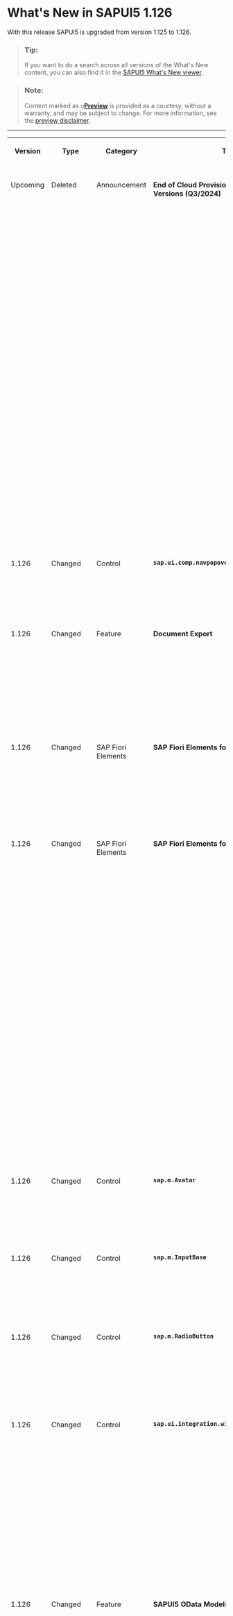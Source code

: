 <!-- loio1d981160daf94bbfb0324311f1b35716 -->

<link rel="stylesheet" type="text/css" href="../css/sap-icons.css"/>

# What's New in SAPUI5 1.126

With this release SAPUI5 is upgraded from version 1.125 to 1.126.

> ### Tip:  
> If you want to do a search across all versions of the What's New content, you can also find it in the [SAPUI5 What's New viewer](https://help.sap.com/whats-new/67f60363b57f4ac0b23efd17fa192d60).

> ### Note:  
> Content marked as <span style="color:#666666;"><span class="SAP-icons-V5"></span></span>**[Preview](https://help.sap.com/docs/whats-new-disclaimer)** is provided as a courtesy, without a warranty, and may be subject to change. For more information, see the [preview disclaimer](https://help.sap.com/docs/whats-new-disclaimer).

****


<table>
<tr>
<th valign="top">

Version

</th>
<th valign="top">

Type

</th>
<th valign="top">

Category

</th>
<th valign="top">

Title

</th>
<th valign="top">

Description

</th>
<th valign="top">

Action

</th>
<th valign="top">

Available as of

</th>
</tr>
<tr>
<td valign="top">

Upcoming 

</td>
<td valign="top">

Deleted 

</td>
<td valign="top">

Announcement 

</td>
<td valign="top">

**End of Cloud Provisioning for SAPUI5 Versions \(Q3/2024\)** 

</td>
<td valign="top">

**End of Cloud Provisioning for SAPUI5 Versions \(Q3/2024\)**

> ### Note:  
> The following information concerns important upcoming changes for end users. These changes may require end users to adjust and/or test cases to be adapted, but they won't stop or disrupt software or processes.

The following SAPUI5 versions will be removed from the SAPUI5 Content Delivery Network \(CDN\) after the end of Q3/2024.

**Minor Versions Reaching Their End of Cloud Provisioning**

The following versions including all patches will be removed entirely:

-   1.114
-   1.115
-   1.116
-   1.117
-   1.118

**Action**: Upgrade to a version that is still in maintenance.

**Patch Versions Reaching Their End of Cloud Provisioning**

The following patches will be removed:

-   Long-term maintenance versions:

    -   1.71.58
    -   1.84.35 to 1.84.36
    -   1.96.23 to 1.96.24
    -   1.108.19 to 1.108.22

    **Action**: Upgrade to the latest available patch for the respective SAPUI5 version.


For more information, see [Version Overview](https://ui5.sap.com/versionoverview.html).

<sub><span style="color:#666666;"><span class="SAP-icons-V5"></span></span>**[Preview](https://help.sap.com/docs/whats-new-disclaimer)**•Deleted•Announcement•Info Only•Upcoming</sub>

</td>
<td valign="top">

Info Only 

</td>
<td valign="top">

9999-01-01

</td>
</tr>
<tr>
<td valign="top">

1.126 

</td>
<td valign="top">

Changed 

</td>
<td valign="top">

Control 

</td>
<td valign="top">

**`sap.ui.comp.navpopover.SmartLink`** 

</td>
<td valign="top">

**`sap.ui.comp.navpopover.SmartLink`**

We have replaced the `navigationTargetsObtained` event with the `navigationTargetsObtainedCallback` property. For more information, see the [API Reference](https://ui5.sap.com/#/api/sap.ui.comp.navpopover.SmartLink%23methods/getNavigationTargetsObtainedCallback).

<sub>Changed•Control•Info Only•1.126</sub>

</td>
<td valign="top">

Info Only 

</td>
<td valign="top">

2024-07-11

</td>
</tr>
<tr>
<td valign="top">

1.126 

</td>
<td valign="top">

Changed 

</td>
<td valign="top">

Feature 

</td>
<td valign="top">

**Document Export** 

</td>
<td valign="top">

**Document Export**

We have restructured and improved the documentation for exporting data: We have renamed the former *Spreadsheet Export* to *Document Export* and included information about exporting files to PDF.

For more information, see [Document Export](../04_Essentials/document-export-d4ff3b9.md), the [API Reference](https://ui5.sap.com/#/api/sap.ui.export.Spreadsheet) for the spreadsheet export, and the [API Reference](https://ui5.sap.com/#/api/sap.ui.export.ExportHandler%23overview) for the export handler.

<sub>Changed•Feature•Info Only•1.126</sub>

</td>
<td valign="top">

Info Only 

</td>
<td valign="top">

2024-07-11

</td>
</tr>
<tr>
<td valign="top">

1.126 

</td>
<td valign="top">

Changed 

</td>
<td valign="top">

SAP Fiori Elements 

</td>
<td valign="top">

**SAP Fiori Elements for OData V2** 

</td>
<td valign="top">

**SAP Fiori Elements for OData V2**

The following changes and new features are available for SAP Fiori elements for OData V2:

-   You can now include filter fields from navigation entities by configuring the `manifest.json` file. For more information, see [Adapting the Filter Bar](../06_SAP_Fiori_Elements/adapting-the-filter-bar-609c39a.md).


<sub>Changed•SAP Fiori Elements•Info Only•1.126</sub>

</td>
<td valign="top">

Info Only 

</td>
<td valign="top">

2024-07-11

</td>
</tr>
<tr>
<td valign="top">

1.126 

</td>
<td valign="top">

Changed 

</td>
<td valign="top">

SAP Fiori Elements 

</td>
<td valign="top">

**SAP Fiori Elements for OData V4** 

</td>
<td valign="top">

**SAP Fiori Elements for OData V4**

The following changes and new features are available for SAP Fiori elements for OData V4:

-   In a tree table, you can now show newly created nodes at the position computed by the back end, for example by taking sorting into account. For more information, see [Tree Tables](../06_SAP_Fiori_Elements/tree-tables-7cf7a31.md).

-   You can now use buttons in the tree table toolbar to move a selected node before its previous sibling or after its next sibling. For more information, see [Tree Tables](../06_SAP_Fiori_Elements/tree-tables-7cf7a31.md).

-   We now support specifying which fields can be included or excluded from the Mass Edit dialog. For more information, see [Enabling Editing Using a Dialog \(Mass Edit\)](../06_SAP_Fiori_Elements/enabling-editing-using-a-dialog-mass-edit-965ef5b.md).

-   You can now specify the operation grouping mode for mass edit changes in the `manifest.json` file. For more information, see [Enabling Editing Using a Dialog \(Mass Edit\)](../06_SAP_Fiori_Elements/enabling-editing-using-a-dialog-mass-edit-965ef5b.md).

-   We now support a `manifest.json` file parameter to set the default creation mode in tables to `InlineCreationRows`. For more information, see [Enabling Inline Creation Mode or Empty Row Mode for Table Entries](../06_SAP_Fiori_Elements/enabling-inline-creation-mode-or-empty-row-mode-for-table-entries-cfb04f0.md).

-   You can now use semantic single date operators such as `"TODAY"` or `"TOMORROW"` as parameter values when using *FROM* or *TO* operations. For more information, see [Enabling Semantic Operators in the Filter Bar](../06_SAP_Fiori_Elements/enabling-semantic-operators-in-the-filter-bar-fef65d0.md).

-   We now support masked input fields that only accept values in a specified format. For more information, see [Different Representations of a Field](../06_SAP_Fiori_Elements/different-representations-of-a-field-c18ada4.md).


<sub>Changed•SAP Fiori Elements•Info Only•1.126</sub>

</td>
<td valign="top">

Info Only 

</td>
<td valign="top">

2024-07-11

</td>
</tr>
<tr>
<td valign="top">

1.126 

</td>
<td valign="top">

Changed 

</td>
<td valign="top">

Control 

</td>
<td valign="top">

**`sap.m.Avatar`** 

</td>
<td valign="top">

**`sap.m.Avatar`**

-   You can now add badges without requiring a press event.

-   When the `sap.m.Avatar` with a badge is in focus, the `badgeTooltip` is now announced by screen readers.


<sub>Changed•Control•Info Only•1.126</sub>

</td>
<td valign="top">

Info Only 

</td>
<td valign="top">

2024-07-11

</td>
</tr>
<tr>
<td valign="top">

1.126 

</td>
<td valign="top">

Changed 

</td>
<td valign="top">

Control 

</td>
<td valign="top">

**`sap.m.InputBase`** 

</td>
<td valign="top">

**`sap.m.InputBase`**

We have exposed the `setPreferredUserInteraction` method to allow application developers to set the preferred interaction type for the input controls. For more information, see the [API Reference](https://ui5.sap.com/#/api/sap.m.InputBase). 

<sub>Changed•Control•Info Only•1.126</sub>

</td>
<td valign="top">

Info Only 

</td>
<td valign="top">

2024-07-11

</td>
</tr>
<tr>
<td valign="top">

1.126 

</td>
<td valign="top">

Changed 

</td>
<td valign="top">

Control 

</td>
<td valign="top">

**`sap.m.RadioButton`** 

</td>
<td valign="top">

**`sap.m.RadioButton`**

The control now supports wrapping. By default, the wrapping is disabled, and the label text is truncated without hyphenation. You can control its behavior using the new `wrapping` and `wrappingType` properties. For more information, see the [API Reference](https://ui5.sap.com/#/api/sap.m.RadioButton) and the [Sample](https://ui5.sap.com/#/entity/sap.m.Carousel/sample/sap.m.sample.RadioButton).

<sub>Changed•Control•Info Only•1.126</sub>

</td>
<td valign="top">

Info Only 

</td>
<td valign="top">

2024-07-11

</td>
</tr>
<tr>
<td valign="top">

1.126 

</td>
<td valign="top">

Changed 

</td>
<td valign="top">

Control 

</td>
<td valign="top">

**`sap.ui.integration.widgets.Card`** 

</td>
<td valign="top">

**`sap.ui.integration.widgets.Card`**

-   We have added a new `displayZeroValue` property to the \(experimental\) StackedBar micro chart. When set to `true` \(default\), each bar of the chart is displayed, even if its corresponding value is zero. For more information, see the [Card Micro Charts](https://ui5.sap.com/test-resources/sap/ui/integration/demokit/cardExplorer/webapp/index.html#/learn/features/microcharts) section and the [Sample](https://ui5.sap.com/test-resources/sap/ui/integration/demokit/cardExplorer/webapp/index.html#/explore/microCharts/stackedBarZeroValues) in the Card Explorer.

-   We have added a new `fitType` property to the icons in List and Table cards. Using the new property, you can now control how the image fits in the available icon space. For more information, see the [List Card Charts](https://ui5.sap.com/test-resources/sap/ui/integration/demokit/cardExplorer/webapp/index.html#/learn/typesDeclarative/list) and the [Table Card](https://ui5.sap.com/test-resources/sap/ui/integration/demokit/cardExplorer/webapp/index.html#/learn/typesDeclarative/table) sections in the Card Explorer.

-   We have \(experimentally\) enhanced the responsive behavior of the cards. For more information, see the [Sample](https://ui5.sap.com/test-resources/sap/ui/integration/demokit/cardExplorer/webapp/index.html#/explore/progressive) in the Card Explorer.


<sub>Changed•Control•Info Only•1.126</sub>

</td>
<td valign="top">

Info Only 

</td>
<td valign="top">

2024-07-11

</td>
</tr>
<tr>
<td valign="top">

1.126 

</td>
<td valign="top">

Changed 

</td>
<td valign="top">

Feature 

</td>
<td valign="top">

**SAPUI5 OData Models** 

</td>
<td valign="top">

**SAPUI5 OData Models**

We have adapted the calculation of the `$top` and `$skip` query options for both the `sap.ui.model.odata.v2.ODataModel` and the `sap.ui.model.odata.v4.ODataModel` so that more data is requested when scrolling in a list. These requests now typically have a `$top` value that corresponds to the threshold parameter set for the `sap.ui.table.Table` control.

For more information, see the [API Reference](https://ui5.sap.com/#/api/sap.ui.table.Table%23controlProperties).

<sub>Changed•Feature•Info Only•1.126</sub>

</td>
<td valign="top">

Info Only 

</td>
<td valign="top">

2024-07-11

</td>
</tr>
<tr>
<td valign="top">

1.126 

</td>
<td valign="top">

Changed 

</td>
<td valign="top">

Feature 

</td>
<td valign="top">

**SAPUI5 OData V4 Model** 

</td>
<td valign="top">

**SAPUI5 OData V4 Model**

The new version of the SAPUI5 OData V4 model introduces the following features:

-   When you use the experimental selection feature, a `selectionChanged` event is now raised by the `sap.ui.model.odata.v4.ODataListBinding` if the selection is either changed via `sap.ui.model.odata.v4.Context#setSelected` or by changing the value of the `@$ui5.context.isSelected` client-side annotation.

    For more information, see the [API Reference](https://ui5.sap.com/#/api/sap.ui.model.odata.v4.ODataListBinding%23events/selectionChanged).

-   We have provided the experimental `createInPlace` parameter for the `$$aggregation / sap.ui.model.odata.v4.ODataListBinding#setAggregation` binding parameter. When set, newly created nodes are shown in the back-end position and not in first position among their siblings.

    For more information, see the [API Reference](https://ui5.sap.com/#/api/sap.ui.model.odata.v4.ODataListBinding%23methods/setAggregation).

-   As an experimental feature, we now allow `OneWay` property bindings for structural properties that have a complex type. Certain restrictions apply.

    For more information, see [Property Binding With an Object Value](../04_Essentials/initialization-and-read-requests-fccfb2e.md#loiofccfb2eb41414f0792c165e69a878717__section_PBOV).


<sub>Changed•Feature•Info Only•1.126</sub>

</td>
<td valign="top">

Info Only 

</td>
<td valign="top">

2024-07-11

</td>
</tr>
<tr>
<td valign="top">

1.126 

</td>
<td valign="top">

Changed 

</td>
<td valign="top">

Control 

</td>
<td valign="top">

**`sap.ui.comp.smarttable.SmartTable`** 

</td>
<td valign="top">

**`sap.ui.comp.smarttable.SmartTable`**

The smart table settings dialog now supports the `sap.m.DynamicDateRange` control for filtering. With the new `useDateRangeType` property, you can set the filter restriction interval to all date fields in the filter panel of the settings dialog. Once this setting is applied, they will be displayed as dynamic date range filters. For more information, see the [API Reference](https://ui5.sap.com/#/api/sap.ui.comp.smarttable.SmartTable) and the [Sample](https://ui5.sap.com/#/entity/sap.ui.comp.smarttable.SmartTable/sample/sap.ui.comp.sample.smarttable.mtableFilterControlConfiguration).

<sub>Changed•Control•Info Only•1.126</sub>

</td>
<td valign="top">

Info Only 

</td>
<td valign="top">

2024-07-11

</td>
</tr>
<tr>
<td valign="top">

1.126 

</td>
<td valign="top">

Deprecated 

</td>
<td valign="top">

Feature 

</td>
<td valign="top">

**Deprecations** 

</td>
<td valign="top">

**Deprecations**

There are currently no major deprecations. For a complete list of all deprecations, see [Deprecated APIs](https://ui5.sap.com/#/api/deprecated).

<sub>Deprecated•Feature•Info Only•1.126</sub>

</td>
<td valign="top">

Info Only 

</td>
<td valign="top">

2024-07-11

</td>
</tr>
<tr>
<td valign="top">

1.126 

</td>
<td valign="top">

Changed 

</td>
<td valign="top">

Control 

</td>
<td valign="top">

**`sap.ui.mdc.Table`** 

</td>
<td valign="top">

**`sap.ui.mdc.Table`**

We have now added keyboard support for reordering columns in this control. The reordering is done using drag and drop, which is why the keyboard support is offered via the aggregations of the drag and drop implementation. For more information, see the [API Reference](https://ui5.sap.com/#/api/sap.ui.core.dnd.DragDropBase%23methods/setKeyboardHandling). 

<sub>Changed•Control•Info Only•1.126</sub>

</td>
<td valign="top">

Info Only 

</td>
<td valign="top">

2024-07-11

</td>
</tr>
<tr>
<td valign="top">

1.126 

</td>
<td valign="top">

Changed 

</td>
<td valign="top">

Control 

</td>
<td valign="top">

**`sap.m.table.columnmenu.Menu`** 

</td>
<td valign="top">

**`sap.m.table.columnmenu.Menu`**

We have adapted the entities of the `sap.m.table.columnmenu` class: The `IColumnHeaderMenu` interface is now no longer experimental and offers some new methods and events. We have also improved the documentation and provided a new sample with a custom column menu. For more information, see the [API Reference](https://ui5.sap.com/#/api/sap.m.table.columnmenu.MenuBase) and the [Sample](https://ui5.sap.com/#/entity/sap.m.Table/sample/sap.m.sample.TableIColumnHeaderMenu).

<sub>Changed•Control•Info Only•1.126</sub>

</td>
<td valign="top">

Info Only 

</td>
<td valign="top">

2024-07-11

</td>
</tr>
<tr>
<td valign="top">

1.126 

</td>
<td valign="top">

Changed 

</td>
<td valign="top">

Control 

</td>
<td valign="top">

**`sap.ui.comp.smartmultiinput.SmartMultiInput`** 

</td>
<td valign="top">

**`sap.ui.comp.smartmultiinput.SmartMultiInput`**

We’ve now made `initialToken` a public aggregation of the `SmartMultiInput` control. A user can add any token of `sap.m.token` type by using the required information, such as a key and text. To use this feature, `SmartMultiInput` must be rendered in a no data binding scenario. It is only applicable when `SmartMultiInput` is rendered as a `MultiInput` with `ValueHelp`. For more information, see the [API Reference](https://ui5.sap.com/#/api/sap.ui.comp.smartmultiinput.SmartMultiInput).

<sub>Changed•Control•Info Only•1.126</sub>

</td>
<td valign="top">

Info Only 

</td>
<td valign="top">

2024-07-11

</td>
</tr>
</table>

